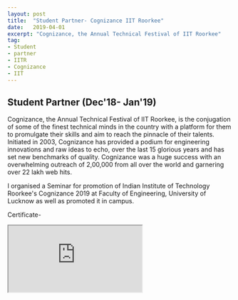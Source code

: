 ```yaml
---
layout: post
title:  "Student Partner- Cognizance IIT Roorkee"
date:   2019-04-01
excerpt: "Cognizance, the Annual Technical Festival of IIT Roorkee"
tag:
- Student
- partner
- IITR
- Cognizance
- IIT
---
```


## Student Partner (Dec'18- Jan'19)

Cognizance, the Annual Technical Festival of IIT Roorkee, is the conjugation of some of the finest technical minds in the country with a platform for them to promulgate their skills and aim to reach the pinnacle of their talents. Initiated in 2003, Cognizance has provided a podium for engineering innovations and raw ideas to echo, over the last 15 glorious years and has set new benchmarks of quality. Cognizance was a huge success with an overwhelming outreach of 2,00,000 from all over the world and garnering over 22 lakh web hits.

I organised a Seminar for promotion of Indian Institute of Technology Roorkee's Cognizance 2019 at Faculty of Engineering, University of Lucknow as well as promoted it in campus.


Certificate-
<iframe src="https://drive.google.com/file/d/1DPQO87jiB0AS8qspfjTXleXHQA5Mggyg/preview" width="auto" height="auto"></iframe>
